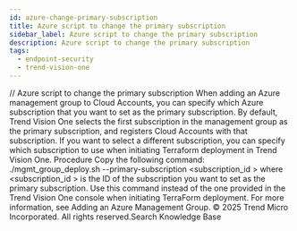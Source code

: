 ```yaml
---
id: azure-change-primary-subscription
title: Azure script to change the primary subscription
sidebar_label: Azure script to change the primary subscription
description: Azure script to change the primary subscription
tags:
  - endpoint-security
  - trend-vision-one
---
```


/*<![CDATA[*/ $('#title').html($('meta[name=map-description]').attr('content')); /*]]>*/ Azure script to change the primary subscription When adding an Azure management group to Cloud Accounts, you can specify which Azure subscription that you want to set as the primary subscription. By default, Trend Vision One selects the first subscription in the management group as the primary subscription, and registers Cloud Accounts with that subscription. If you want to select a different subscription, you can specify which subscription to use when initiating Terraform deployment in Trend Vision One. Procedure Copy the following command: ./mgmt_group_deploy.sh --primary-subscription <subscription_id > where <subscription_id > is the ID of the subscription you want to set as the primary subscription. Use this command instead of the one provided in the Trend Vision One console when initiating TerraForm deployment. For more information, see Adding an Azure Management Group. © 2025 Trend Micro Incorporated. All rights reserved.Search Knowledge Base